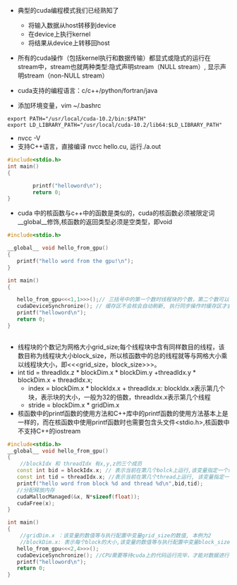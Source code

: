 - 典型的cuda编程模式我们已经熟知了
  - 将输入数据从host转移到device
  - 在device上执行kernel
  - 将结果从device上转移回host
- 所有的cuda操作（包括kernel执行和数据传输）都显式或隐式的运行在stream中，stream也就两种类型:隐式声明stream（NULL stream）, 显示声明stream（non-NULL stream）

- cuda支持的编程语言：c/c++/python/fortran/java
- 添加环境变量，vim ~/.bashrc
```shell
export PATH="/usr/local/cuda-10.2/bin:$PATH"
export LD_LIBRARY_PATH="/usr/local/cuda-10.2/lib64:$LD_LIBRARY_PATH"
```
- nvcc -V
- 支持C++语言，直接编译 nvcc hello.cu, 运行./a.out
```C++
#include<stdio.h>
int main()
{

        printf("helloword\n");
        return 0;
}

```
- cuda 中的核函数与c++中的函数是类似的，cuda的核函数必须被限定词__global__修饰,核函数的返回类型必须是空类型，即void

```C++
#include<stdio.h>

__global__ void hello_from_gpu()
{
   printf("hello word from the gpu!\n");
}

int main()
{

   hello_from_gpu<<<1,1>>>();// 三括号中的第一个数时线程块的个数，第二个数可以看作每个线程块中的线程数
   cudaDeviceSynchronize(); // 缓存区不会核会自动刷新, 执行同步操作时缓存区才会刷新
   printf("helloword\n");
   return 0;
}
  
```
- 线程块的个数记为网格大小grid_size;每个线程块中含有同样数目的线程，该数目称为线程块大小block_size，所以核函数中的总的线程就等与网格大小乘以线程块大小，即<<<grid_size，block_size>>>。
- int tid = threadIdx.z * blockDim.x * blockDim.y +threadIdx.y * blockDim.x + threadIdx.x;
  - index = blockDim.x * blockIdx.x + threadIdx.x: blockIdx.x表示第几个块，表示块的大小，一般为32的倍数，threadIdx.x表示第几个线程
  - stride = blockDim.x * gridDim.x
- 核函数中的printf函数的使用方法和C++库中的printf函数的使用方法基本上是一样的，而在核函数中使用printf函数时也需要包含头文件<stdio.h>,核函数中不支持C++的iostream
```C++
#include<stdio.h>
__global__ void hello_from_gpu()
{
    //blockIdx 和 threadIdx 有x,y,z的三个成员
   const int bid = blockIdx.x; // 表示当前在第几个bolck上运行,该变量指定一个线程在一个网格中的线程块指标。其取值范围是从0到gridDim.x-1
   const int tid = threadIdx.x; //表示当前在第几个thread上运行, 该变量指定一个线程在一个线程块中的线程指标，其取值范围是从0到blockDim.x-1
   printf("hello word from block %d and thread %d\n",bid,tid);
   //分配释放内存
   cudaMallocManaged(&x, N*sizeof(float));
   cudaFree(x);
}

int main()
{
    //gridDim.x ：该变量的数值等与执行配置中变量grid_size的数值, 本例为2
    //blockDim.x: 表示每个block的大小,该变量的数值等与执行配置中变量block_size的数值,本例为4
   hello_from_gpu<<<2,4>>>();
   cudaDeviceSynchronize(); //CPU需要等待cuda上的代码运行完毕，才能对数据进行读取
   printf("helloword\n");
   return 0;
}

```